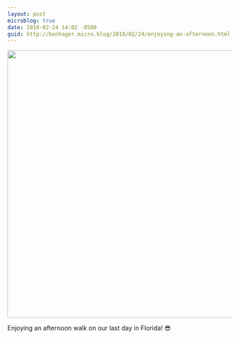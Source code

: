 ```yaml
---
layout: post
microblog: true
date: 2018-02-24 14:02 -0500
guid: http://benhager.micro.blog/2018/02/24/enjoying-an-afternoon.html
---
```


<img src="http://hager.blog/uploads/2018/2ad38e911b.jpg" width="600" height="600" style="height: auto;" class="sunlit_image" />

Enjoying an afternoon walk on our last day in Florida! 😎


